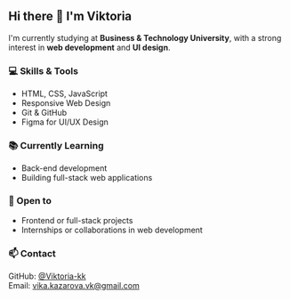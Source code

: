 ## Hi there 👋 I'm Viktoria

I'm currently studying at **Business & Technology University**, with a strong interest in **web development** and **UI design**.

### 💻 Skills & Tools
- HTML, CSS, JavaScript
- Responsive Web Design
- Git & GitHub
- Figma for UI/UX Design

### 📚 Currently Learning
- Back-end development
- Building full-stack web applications

### 🤝 Open to
- Frontend or full-stack projects
- Internships or collaborations in web development

### 📫 Contact
GitHub: [@Viktoria-kk](https://github.com/Viktoria-kk)  
Email: vika.kazarova.vk@gmail.com
